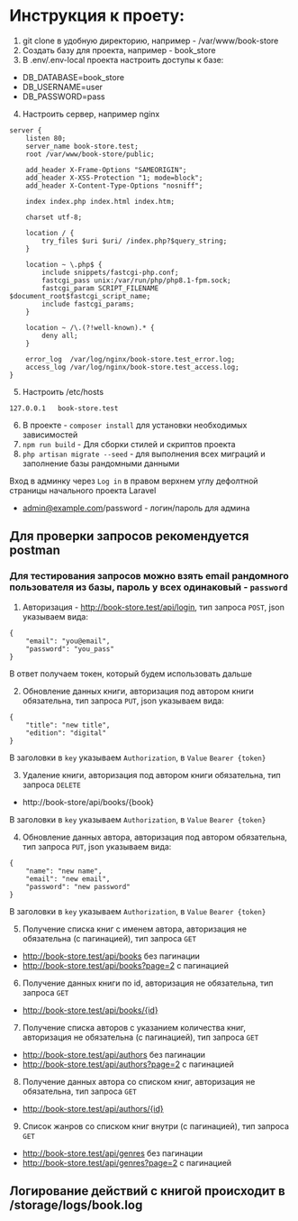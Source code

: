 # Инструкция к проету: 
1. git clone в удобную директорию, например - /var/www/book-store
2. Создать базу для проекта, например - book_store
3. В .env/.env-local проекта настроить доступы к базе:
- DB_DATABASE=book_store
- DB_USERNAME=user
- DB_PASSWORD=pass
4. Настроить сервер, например nginx
```
server {
    listen 80;
    server_name book-store.test;
    root /var/www/book-store/public;

    add_header X-Frame-Options "SAMEORIGIN";
    add_header X-XSS-Protection "1; mode=block";
    add_header X-Content-Type-Options "nosniff";

    index index.php index.html index.htm;

    charset utf-8;

    location / {
        try_files $uri $uri/ /index.php?$query_string;
    }

    location ~ \.php$ {
        include snippets/fastcgi-php.conf;
        fastcgi_pass unix:/var/run/php/php8.1-fpm.sock;
        fastcgi_param SCRIPT_FILENAME $document_root$fastcgi_script_name;
        include fastcgi_params;
    }

    location ~ /\.(?!well-known).* {
        deny all;
    }

    error_log  /var/log/nginx/book-store.test_error.log;
    access_log /var/log/nginx/book-store.test_access.log;
}
```
5. Настроить /etc/hosts
```
127.0.0.1	book-store.test
```
6. В проекте - `composer install` для установки необходимых зависимостей
7. `npm run build` - Для сборки стилей и скриптов проекта
8. `php artisan migrate --seed` - для выполнения всех миграций и заполнение базы рандомными данными

Вход в админку через `Log in` в правом верхнем углу дефолтной страницы начального проекта Laravel

- admin@example.com/password - логин/пароль для админа

## Для проверки запросов рекомендуется postman

### Для тестирования запросов можно взять email рандомного пользователя из базы, пароль у всех одинаковый - `password`

1. Авторизация - http://book-store.test/api/login, тип запроса `POST`, json указываем вида:
```
{
    "email": "you@email",
    "password": "you_pass"
}
```
В ответ получаем токен, который будем использовать дальше

2. Обновление данных книги, авторизация под автором книги обязательна, тип запроса `PUT`, json указываем вида:
```
{
    "title": "new title",
    "edition": "digital"
}
```
В заголовки в `key` указываем `Authorization`, в `Value` `Bearer {token}`

3. Удаление книги, авторизация под автором книги обязательна, тип запроса `DELETE`
- http://book-store/api/books/{book}

В заголовки в `key` указываем `Authorization`, в `Value` `Bearer {token}`

4. Обновление данных автора, авторизация под автором обязательна, тип запроса `PUT`, json указываем вида:
```
{
    "name": "new name",
    "email": "new email",
    "password": "new password"
}
```
В заголовки в `key` указываем `Authorization`, в `Value` `Bearer {token}`

5. Получение списка книг с именем автора, авторизация не обязательна (с пагинацией), тип запроса `GET`
- http://book-store.test/api/books без пагинации
- http://book-store.test/api/books?page=2 с пагинацией

6. Получение данных книги по id, авторизация не обязательна, тип запроса `GET`
- http://book-store.test/api/books/{id}

7. Получение списка авторов с указанием количества книг, авторизация не обязательна (с пагинацией), тип запроса `GET`
- http://book-store.test/api/authors без пагинации
- http://book-store.test/api/authors?page=2 с пагинацией

8. Получение данных автора со списком книг, авторизация не обязательна, тип запроса `GET`
- http://book-store.test/api/authors/{id}

9. Список жанров со списком книг внутри (с пагинацией), тип запроса `GET`
- http://book-store.test/api/genres без пагинации
- http://book-store.test/api/genres?page=2 с пагинацией

## Логирование действий с книгой происходит в /storage/logs/book.log
